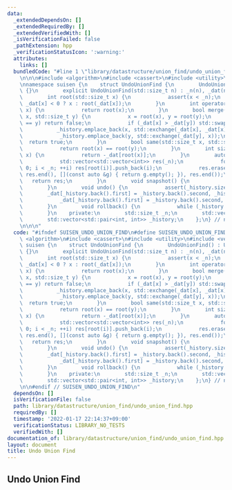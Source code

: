 ```yaml
---
data:
  _extendedDependsOn: []
  _extendedRequiredBy: []
  _extendedVerifiedWith: []
  _isVerificationFailed: false
  _pathExtension: hpp
  _verificationStatusIcon: ':warning:'
  attributes:
    links: []
  bundledCode: "#line 1 \"library/datastructure/union_find/undo_union_find.hpp\"\n\
    \n\n\n#include <algorithm>\n#include <cassert>\n#include <utility>\n#include <vector>\n\
    \nnamespace suisen {\n    struct UndoUnionFind {\n        UndoUnionFind() : UndoUnionFind(0)\
    \ {}\n        explicit UndoUnionFind(std::size_t n) : _n(n), _dat(n, -1) {}\n\n\
    \        int root(std::size_t x) {\n            assert(x < _n);\n            return\
    \ _dat[x] < 0 ? x : root(_dat[x]);\n        }\n        int operator[](std::size_t\
    \ x) {\n            return root(x);\n        }\n        bool merge(std::size_t\
    \ x, std::size_t y) {\n            x = root(x), y = root(y);\n            if (x\
    \ == y) return false;\n            if (_dat[x] > _dat[y]) std::swap(x, y);\n \
    \           _history.emplace_back(x, std::exchange(_dat[x], _dat[x] + _dat[y]));\n\
    \            _history.emplace_back(y, std::exchange(_dat[y], x));\n          \
    \  return true;\n        }\n        bool same(std::size_t x, std::size_t y) {\n\
    \            return root(x) == root(y);\n        }\n        int size(std::size_t\
    \ x) {\n            return -_dat[root(x)];\n        }\n        auto groups() {\n\
    \            std::vector<std::vector<int>> res(_n);\n            for (int i =\
    \ 0; i < _n; ++i) res[root(i)].push_back(i);\n            res.erase(std::remove_if(res.begin(),\
    \ res.end(), [](const auto &g) { return g.empty(); }), res.end());\n         \
    \   return res;\n        }\n        void snapshot() {\n            _history.clear();\n\
    \        }\n        void undo() {\n            assert(_history.size());\n    \
    \        _dat[_history.back().first] = _history.back().second, _history.pop_back();\n\
    \            _dat[_history.back().first] = _history.back().second, _history.pop_back();\n\
    \        }\n        void rollback() {\n            while (_history.size()) undo();\n\
    \        }\n    private:\n        std::size_t _n;\n        std::vector<int> _dat;\n\
    \        std::vector<std::pair<int, int>> _history;\n    };\n} // namespace suisen\n\
    \n\n\n"
  code: "#ifndef SUISEN_UNDO_UNION_FIND\n#define SUISEN_UNDO_UNION_FIND\n\n#include\
    \ <algorithm>\n#include <cassert>\n#include <utility>\n#include <vector>\n\nnamespace\
    \ suisen {\n    struct UndoUnionFind {\n        UndoUnionFind() : UndoUnionFind(0)\
    \ {}\n        explicit UndoUnionFind(std::size_t n) : _n(n), _dat(n, -1) {}\n\n\
    \        int root(std::size_t x) {\n            assert(x < _n);\n            return\
    \ _dat[x] < 0 ? x : root(_dat[x]);\n        }\n        int operator[](std::size_t\
    \ x) {\n            return root(x);\n        }\n        bool merge(std::size_t\
    \ x, std::size_t y) {\n            x = root(x), y = root(y);\n            if (x\
    \ == y) return false;\n            if (_dat[x] > _dat[y]) std::swap(x, y);\n \
    \           _history.emplace_back(x, std::exchange(_dat[x], _dat[x] + _dat[y]));\n\
    \            _history.emplace_back(y, std::exchange(_dat[y], x));\n          \
    \  return true;\n        }\n        bool same(std::size_t x, std::size_t y) {\n\
    \            return root(x) == root(y);\n        }\n        int size(std::size_t\
    \ x) {\n            return -_dat[root(x)];\n        }\n        auto groups() {\n\
    \            std::vector<std::vector<int>> res(_n);\n            for (int i =\
    \ 0; i < _n; ++i) res[root(i)].push_back(i);\n            res.erase(std::remove_if(res.begin(),\
    \ res.end(), [](const auto &g) { return g.empty(); }), res.end());\n         \
    \   return res;\n        }\n        void snapshot() {\n            _history.clear();\n\
    \        }\n        void undo() {\n            assert(_history.size());\n    \
    \        _dat[_history.back().first] = _history.back().second, _history.pop_back();\n\
    \            _dat[_history.back().first] = _history.back().second, _history.pop_back();\n\
    \        }\n        void rollback() {\n            while (_history.size()) undo();\n\
    \        }\n    private:\n        std::size_t _n;\n        std::vector<int> _dat;\n\
    \        std::vector<std::pair<int, int>> _history;\n    };\n} // namespace suisen\n\
    \n\n#endif // SUISEN_UNDO_UNION_FIND\n"
  dependsOn: []
  isVerificationFile: false
  path: library/datastructure/union_find/undo_union_find.hpp
  requiredBy: []
  timestamp: '2022-01-17 22:14:37+09:00'
  verificationStatus: LIBRARY_NO_TESTS
  verifiedWith: []
documentation_of: library/datastructure/union_find/undo_union_find.hpp
layout: document
title: Undo Union Find
---
```

## Undo Union Find